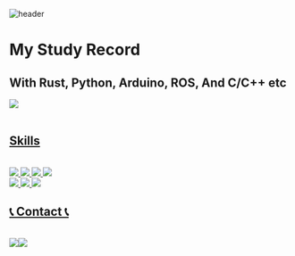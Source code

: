 ![header](https://capsule-render.vercel.app/api?type=waving&text=Kim%20Minwoo&animation=scaleIn&color=timeAuto)

# My Study Record
## With Rust, Python, Arduino, ROS, And C/C++ etc

<a href="s">
  <img src="https://github-readme-stats.vercel.app/api/top-langs/?username=KimMinwoo1214&exclude_repo=dkssud8150.github.io&layout=compact&theme=transparent" />

 
<br/>
<br/>
</div>

## Skills

<br/>
<img src="https://img.shields.io/badge/Rust-black?style=for-the-badge&logo=rust&logoColor=#E57324">
<img src="https://img.shields.io/badge/Python-FFD43B?style=for-the-badge&logo=python&logoColor=blue">
<img src="https://img.shields.io/badge/github-181717?style=for-the-badge&logo=github&logoColor=white">
<img src="https://img.shields.io/badge/VSCode-007ACC?style=for-the-badge&logo=VisualStudioCode&logoColor=white">
<br/>
<img src="https://img.shields.io/badge/openCV-11557c.svg?style=for-the-badge&logo=openCV&logoColor=white">
<img src="https://img.shields.io/badge/Arduino-00878F.svg?style=for-the-badge&logo=Arduino&logoColor=white">
<img src="https://img.shields.io/badge/Obsidian-7C3AED?style=for-the-badge&logo=obsidian&logoColor=white">

</div>
<br/>

## 📞 Contact 📞 
</a>
<br/>
<div style="display:flex; flex-direction:row;">
    <a href="mailto:werkm1214@hanyang.ac.kr">
    <img src="https://img.shields.io/badge/Gmail-EA4335?style=for-the-badge&logo=Gmail&logoColor=white">
    <a href="https://www.linkedin.com/in/민우-김-8b6aa8291">  
    <img src="https://img.shields.io/badge/LinkedIn-0077B5?style=for-the-badge&logo=linkedin&logoColor=white">
